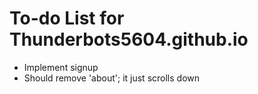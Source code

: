 # To-do List for Thunderbots5604.github.io

* Implement signup
* Should remove 'about'; it just scrolls down
